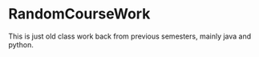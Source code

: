 # RandomCourseWork
This is just old class work back from previous semesters, mainly java and python.
